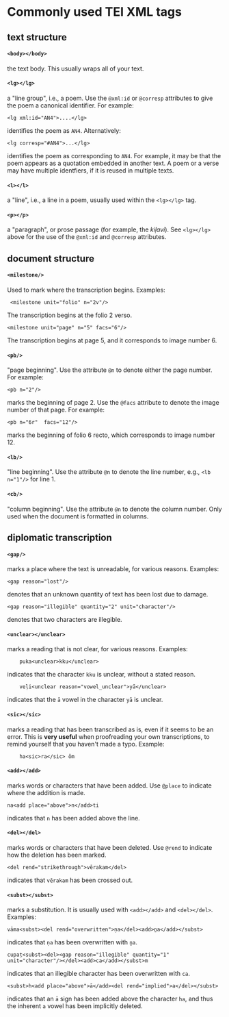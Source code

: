 # Commonly used TEI XML tags


## text structure

#### `<body></body>`

the text body. This usually wraps all of your text.


#### `<lg></lg>`

a "line group", i.e., a poem. Use the `@xml:id` or `@corresp` attributes to give the poem a canonical identifier. For example:
	
	<lg xml:id="AN4">....</lg>
identifies the poem as `AN4`. Alternatively:

	<lg corresp="#AN4">...</lg>
identifies the poem as corresponding to `AN4`. For example, it may be that the poem appears as a quotation embedded in another text. A poem or a verse may have multiple identfiers, if it is reused in multiple texts.


#### `<l></l>`

a "line", i.e., a line in a poem, usually used within the `<lg></lg>` tag.


#### `<p></p>`

a "paragraph", or prose passage (for example, the _kiḷavi_). See `<lg></lg>` above for the use of the `@xml:id` and `@corresp` attributes.


## document structure

#### `<milestone/>`

Used to mark where the transcription begins. Examples:

	 <milestone unit="folio" n="2v"/>
	
The transcription begins at the folio 2 verso.
	
	<milestone unit="page" n="5" facs="6"/>
	
The transcription begins at page 5, and it corresponds to image number 6.
 
#### `<pb/>`

"page beginning". Use the attribute `@n` to denote either the page number. For example:

	<pb n="2"/>
marks the beginning of page 2. Use the `@facs` attribute to denote the image number of that page. For example:
	
	<pb n="6r"  facs="12"/>
marks the beginning of folio 6 recto, which corresponds to image number 12.


#### `<lb/>`

"line beginning". Use the attribute `@n` to denote the line number, e.g., `<lb n="1"/>` for line 1.


#### `<cb/>`

"column beginning". Use the attribute `@n` to denote the column number. Only used when the document is formatted in columns.


## diplomatic transcription

#### `<gap/>`

marks a place where the text is unreadable, for various reasons. Examples:
	
	<gap reason="lost"/>
denotes that an unknown quantity of text has been lost due to damage.

	<gap reason="illegible" quantity="2" unit="character"/>
denotes that two characters are illegible.


#### `<unclear></unclear>`

marks a reading that is not clear, for various reasons. Examples:

		puka<unclear>kku</unclear>
indicates that the character `kku` is unclear, without a stated reason.

		veḷi<unclear reason="vowel_unclear">yā</unclear>
indicates that the `ā` vowel in the character `yā` is unclear. 


#### `<sic></sic>`

marks a reading that has been transcribed as is, even if it seems to be an error. This is **very useful** when proofreading your own transcriptions, to remind yourself that you haven't made a typo. Example:
	
		ha<sic>ra</sic> ōm
		

#### `<add></add>`

marks words or characters that have been added. Use `@place` to indicate where the addition is made.

	na<add place="above">n</add>ti
indicates that `n` has been added above the line.


#### `<del></del>`

marks words or characters that have been deleted. Use `@rend` to indicate how the deletion has been marked.

	<del rend="strikethrough">vērakam</del>
indicates that `vērakam` has been crossed out.


#### `<subst></subst>`

marks a substitution. It is usually used with `<add></add>` and `<del></del>`. Examples: 

	vāma<subst><del rend="overwritten">ṇa</del><add>ṉa</add></subst>
indicates that `ṇa` has been overwritten with `ṉa`.

	cupaṭ<subst><del><gap reason="illegible" quantity="1" unit="character"/></del><add>ca</add></subst>m
indicates that an illegible character has been overwritten with `ca`.

	<subst>h<add place="above">ā</add><del rend="implied">a</del></subst>
indicates that an `ā` sign has been added above the character `ha`, and thus the inherent `a` vowel has been implicitly deleted.

